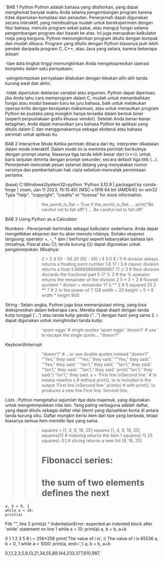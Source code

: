 `BAB 1
Python
Python adalah bahasa yang ditafsirkan, yang dapat menghemat banyak waktu Anda selama pengembangan program karena tidak diperlukan kompilasi dan penautan. Penerjemah dapat digunakan secara interaktif, yang membuatnya mudah untuk bereksperimen dengan fitur bahasa, menulis program sekali pakai, atau menguji fungsi selama pengembangan program dari bawah ke atas. Ini juga merupakan kalkulator meja yang berguna.
Python memungkinkan program ditulis dengan kompak dan mudah dibaca. Program yang ditulis dengan Python biasanya jauh lebih pendek daripada program C, C++, atau Java yang setara, karena beberapa alasan:

-tipe data tingkat tinggi memungkinkan Anda mengekspresikan operasi kompleks dalam satu pernyataan;

-pengelompokan pernyataan dilakukan dengan lekukan alih-alih tanda kurung awal dan akhir;

-tidak diperlukan deklarasi variabel atau argumen.
Python dapat diperluas: jika Anda tahu cara memprogram dalam C, mudah untuk menambahkan fungsi atau modul bawaan baru ke juru bahasa, baik untuk melakukan operasi kritis dengan kecepatan maksimum, atau untuk menautkan program Python ke pustaka yang mungkin hanya tersedia dalam bentuk biner (seperti perpustakaan grafis khusus vendor). Setelah Anda benar-benar ketagihan, Anda dapat menautkan juru bahasa Python ke aplikasi yang ditulis dalam C dan menggunakannya sebagai ekstensi atau bahasa perintah untuk aplikasi itu.

BAB 2
Interactive Mode
Ketika perintah dibaca dari tty, interpreter dikatakan dalam mode interaktif. Dalam mode ini ia meminta perintah berikutnya dengan prompt utama, biasanya tiga tanda lebih besar dari (>>>); untuk baris lanjutan diminta dengan prompt sekunder, secara default tiga titik (...). Penerjemah mencetak pesan selamat datang yang menyatakan nomor versinya dan pemberitahuan hak cipta sebelum mencetak permintaan pertama:

(base) C:\Windows\System32>python
`Python 3.10.9 | packaged by conda-forge | (main, Jan 11 2023, 15:15:40) [MSC v.1916 64 bit (AMD64)] on win32
Type "help", "copyright", "credits" or "license" for more information.
>>> the_world_is_flat = True
>>> if the_world_is_flat:
...     print("Be careful not to fall off!")
...
Be careful not to fall off!`

BAB 3
Using Python as a Calculator 

Numbers :
Penerjemah bertindak sebagai kalkulator sederhana: Anda dapat mengetikkan ekspresi dan itu akan menulis nilainya. Sintaks ekspresi langsung: operator +, -, * dan / berfungsi seperti kebanyakan bahasa lain (misalnya, Pascal atau C); tanda kurung (()) dapat digunakan untuk pengelompokan. Misalnya:
>>> 2 + 2
4
>>> 50 - 5*6
20
>>> (50 - 5*6) / 4
5.0
>>> 8 / 5  # division always returns a floating point number
1.6
>>> 17 / 3  # classic division returns a float
5.666666666666667
>>> 17 // 3  # floor division discards the fractional part
5
>>> 17 % 3  # the % operator returns the remainder of the division
2
>>> 5 * 3 + 2  # floored quotient * divisor + remainder
17
>>> 5 ** 2  # 5 squared
25
>>> 2 ** 7  # 2 to the power of 7
128
>>> width = 20
>>> height = 5 * 9
>>> width * height
900

String :
Selain angka, Python juga bisa memanipulasi string, yang bisa diekspresikan dalam beberapa cara. Mereka dapat diapit dengan tanda kutip tunggal ('...') atau tanda kutip ganda ("...") dengan hasil yang sama 2. \ dapat digunakan untuk menghindari tanda kutip:
>>> 'spam eggs'  # single quotes
'spam eggs'
>>> 'doesn\'t'  # use \' to escape the single quote...
"doesn't"
>>>
KeyboardInterrupt
>>> "doesn't"  # ...or use double quotes instead
"doesn't"
>>> '"Yes," they said.'
'"Yes," they said.'
>>> "\"Yes,\" they said."
'"Yes," they said.'
>>> '"Isn\'t," they said.'
'"Isn\'t," they said.'
>>> '"Isn\'t," they said.'
'"Isn\'t," they said.'
>>> print('"Isn\'t," they said.')
"Isn't," they said.
>>> s = 'First line.\nSecond line.'  # \n means newline
>>> s  # without print(), \n is included in the output
'First line.\nSecond line.'
>>> print(s)  # with print(), \n produces a new line
First line.
Second line.

Lists :
Python mengetahui sejumlah tipe data majemuk, yang digunakan untuk mengelompokkan nilai lain. Yang paling serbaguna adalah daftar, yang dapat ditulis sebagai daftar nilai (item) yang dipisahkan koma di antara tanda kurung siku. Daftar mungkin berisi item dari tipe yang berbeda, tetapi biasanya semua item memiliki tipe yang sama.
>>> squares = [1, 4, 9, 16, 25]
>>> squares
[1, 4, 9, 16, 25]
>>> squares[0]  # indexing returns the item
1
>>> squares[-1]
25
>>> squares[-3:]  # slicing returns a new list
[9, 16, 25]
>>> # Fibonacci series:
>>> # the sum of two elements defines the next
    a, b = 0, 1
    while a < 10:
    print(a)
  File "<stdin>", line 2
    print(a)
    ^
IndentationError: expected an indented block after 'while' statement on line 1
    while a < 10:
         print(a)
         a, b = b, a+b

0
1
1
2
3
5
8
   i = 256*256
     print('The value of i is', i)
The value of i is 65536
     a, b = 0, 1
while a < 1000:
     print(a, end=',')
     a, b = b, a+b

0,1,1,2,3,5,8,13,21,34,55,89,144,233,377,610,987,`
